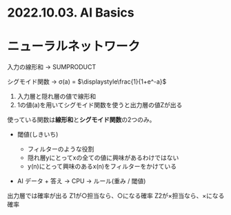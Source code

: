 # 2022.10.03. AI Basics

# ニューラルネットワーク

入力の線形和 -> SUMPRODUCT

シグモイド関数 -> σ(a) = $\displaystyle\frac{1}{1+e^-a}$

1. 入力層と隠れ層の値で線形和
2. 1の値(a)を用いてシグモイド関数を使うと出力層の値Zが出る

使っている関数は**線形和**と**シグモイド関数**の2つのみ。

* 閾値(しきいち)
  + フィルターのような役割
  + 隠れ層yにとってxの全ての値に興味があるわけではない
  + y(n)にとって興味のあるx(n)をフィルターをかけている

* AI
データ + 答え -> CPU -> ルール(重み / 閾値)

出力層では確率が出る
Z1が○担当なら、○になる確率
Z2が×担当なら、×になる確率
